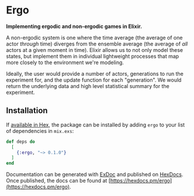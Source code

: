 # Ergo

**Implementing ergodic and non-ergodic games in Elixir.**

A non-ergodic system is one where the time average (the average of one actor *through* time) diverges from the ensemble average (the average of *all* actors at a given moment in time). Elixir allows us to not only model these states, but implement them in individual lightweight processes that map more closely to the environment we're modeling. 

Ideally, the user would provide a number of actors, generations to run the experiment for, and the update function for each "generation". We would return the underlying data and high level statistical summary for the experiment. 

## Installation

If [available in Hex](https://hex.pm/docs/publish), the package can be installed
by adding `ergo` to your list of dependencies in `mix.exs`:

```elixir
def deps do
  [
    {:ergo, "~> 0.1.0"}
  ]
end
```

Documentation can be generated with [ExDoc](https://github.com/elixir-lang/ex_doc)
and published on [HexDocs](https://hexdocs.pm). Once published, the docs can
be found at [https://hexdocs.pm/ergo](https://hexdocs.pm/ergo).

